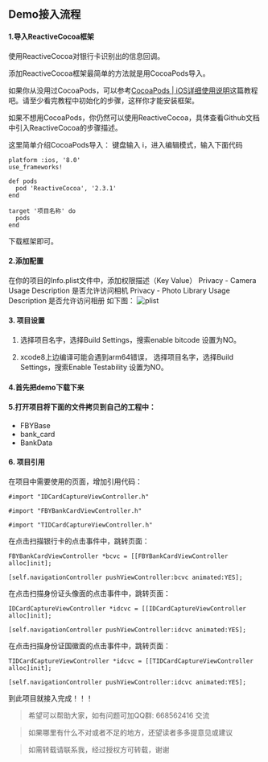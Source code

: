 

## Demo接入流程

#### 1.导入ReactiveCocoa框架

使用ReactiveCocoa对银行卡识别出的信息回调。

添加ReactiveCocoa框架最简单的方法就是用CocoaPods导入。

如果你从没用过CocoaPods，可以参考[CocoaPods | iOS详细使用说明](https://juejin.im/post/5a5313bff265da3e347b18fb)这篇教程吧。请至少看完教程中初始化的步骤，这样你才能安装框架。

如果不想用CocoaPods，你仍然可以使用ReactiveCocoa，具体查看Github文档中引入ReactiveCocoa的步骤描述。

这里简单介绍CocoaPods导入：
键盘输入 i，进入编辑模式，输入下面代码
```
platform :ios, '8.0'
use_frameworks!

def pods
  pod 'ReactiveCocoa', '2.3.1'
end

target '项目名称' do
  pods
end
```
下载框架即可。

#### 2.添加配置

在你的项目的Info.plist文件中，添加权限描述（Key   Value）
Privacy - Camera Usage Description 是否允许访问相机
Privacy - Photo Library Usage Description 是否允许访问相册
如下图：
![plist](https://user-gold-cdn.xitu.io/2018/1/2/160b57cc1a6b2c9d?w=1136&h=804&f=png&s=173122)

#### 3. 项目设置

1. 选择项目名字，选择Build Settings，搜索enable bitcode 设置为NO。

2. xcode8上边编译可能会遇到arm64错误， 选择项目名字，选择Build Settings，搜索Enable Testability 设置为NO。

#### 4.首先把demo下载下来

#### 5.打开项目将下面的文件拷贝到自己的工程中：

* FBYBase
* bank_card
* BankData

#### 6. 项目引用

在项目中需要使用的页面，增加引用代码：
```
#import "IDCardCaptureViewController.h"

#import "FBYBankCardViewController.h"

#import "TIDCardCaptureViewController.h"
```
在点击扫描银行卡的点击事件中，跳转页面：
```
FBYBankCardViewController *bcvc = [[FBYBankCardViewController alloc]init];

[self.navigationController pushViewController:bcvc animated:YES];
```
在点击扫描身份证头像面的点击事件中，跳转页面：
```
IDCardCaptureViewController *idcvc = [[IDCardCaptureViewController alloc]init];
    
[self.navigationController pushViewController:idcvc animated:YES];
```
在点击扫描身份证国徽面的点击事件中，跳转页面：
```
TIDCardCaptureViewController *idcvc = [[TIDCardCaptureViewController alloc]init];
    
[self.navigationController pushViewController:idcvc animated:YES];
```
到此项目就接入完成！！！

> 希望可以帮助大家，如有问题可加QQ群: 668562416 交流

> 如果哪里有什么不对或者不足的地方，还望读者多多提意见或建议

> 如需转载请联系我，经过授权方可转载，谢谢
